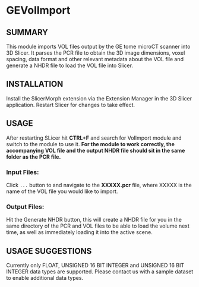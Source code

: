 # GEVolImport

## SUMMARY
This module imports VOL files output by the GE tome microCT scanner into 3D Slicer. It parses the PCR file to obtain the 3D image dimensions, voxel spacing, data format and other relevant metadata about the VOL file and generate a NHDR file to load the VOL file into Slicer.

## INSTALLATION
Install the SlicerMorph extension via the Extension Manager in the 3D Slicer application. Restart Slicer for changes to take effect.

## USAGE
After restarting SLicer hit **CTRL+F** and search for VolImport module and switch to the module to use it. **For the module to work correctly, the accompanying VOL file and the output NHDR file should sit in the same folder as the PCR file.**

### Input Files:
Click `...` button to and navigate to the **XXXXX.pcr** file, where XXXXX is the name of the VOL file you would like to import.

### Output Files:
Hit the Generate NHDR button, this will create a NHDR file for you in the same directory of the PCR and VOL files to be able to load the volume next time, as well as immediately loading it into the active scene.

## USAGE SUGGESTIONS
Currently only FLOAT, UNSIGNED 16 BIT INTEGER and UNSIGNED 16 BIT INTEGER data types are supported. Please contact us with a sample dataset to enable additional data types.
